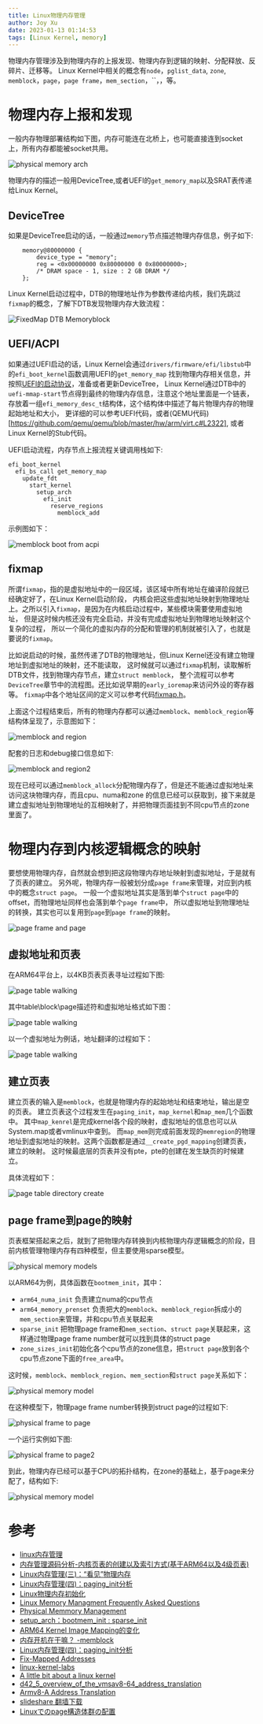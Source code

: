 ```yaml
---
title: Linux物理内存管理
author: Joy Xu
date: 2023-01-13 01:14:53
tags: [Linux Kernel, memory]
---
```


物理内存管理涉及到物理内存的上报发现、物理内存到逻辑的映射、分配释放、反碎片、迁移等。
Linux Kernel中相关的概念有`node`，`pglist_data`, `zone`, `memblock`，`page`，`page frame`，`mem_section`，``，，等。

# 物理内存上报和发现

一般内存物理部署结构如下图，内存可能连在北桥上，也可能直接连到socket上，所有内存都能被socket共用。

![physical memory arch](/images/memory_physical_arch.png)

物理内存的描述一般用DeviceTree,或者UEFI的`get_memory_map`以及SRAT表传递给Linux Kernel。

## DeviceTree

如果是DeviceTree启动的话，一般通过`memory`节点描述物理内存信息，例子如下:

		memory@80000000 {
			device_type = "memory";
			reg = <0x00000000 0x80000000 0 0x80000000>;
			/* DRAM space - 1, size : 2 GB DRAM */
		};


Linux Kernel启动过程中，DTB的物理地址作为参数传递给内核，我们先跳过`fixmap`的概念，了解下DTB发现物理内存大致流程：

![FixedMap DTB Memoryblock](/images/fixedmap_dtb.png)

## UEFI/ACPI

如果通过UEFI启动的话，Linux Kernel会通过`drivers/firmware/efi/libstub`中的`efi_boot_kernel`函数调用UEFI的`get_memory_map`
找到物理内存相关信息，并按照[UEFI的启动协议](https://kernel.org/doc/html/latest/arm64/booting.html)，准备或者更新DeviceTree，
Linux Kernel通过DTB中的`uefi-mmap-start`节点得到最终的物理内存信息，注意这个地址里面是一个链表，
存放着一组`efi_memory_desc_t`结构体，这个结构体中描述了每片物理内存的物理起始地址和大小，
更详细的可以参考UEFI代码，或者(QEMU代码)[https://github.com/qemu/qemu/blob/master/hw/arm/virt.c#L2322], 或者Linux Kernel的Stub代码。

UEFI启动流程，内存节点上报流程关键调用栈如下:

	efi_boot_kernel
	  efi_bs_call get_memory_map
	    update_fdt
	      start_kernel
	        setup_arch
	          efi_init
	            reserve_regions
	              memblock_add

示例图如下：

![memblock boot from acpi](/images/memory_block_acpi_boot.png)

## fixmap

所谓`fixmap`，指的是虚拟地址中的一段区域，该区域中所有地址在编译阶段就已经确定好了，在Linux Kernel启动阶段，
内核会把这些虚拟地址映射到物理地址上。之所以引入`fixmap`，是因为在内核启动过程中，某些模块需要使用虚拟地址，
但是这时候内核还没有完全启动，并没有完成虚拟地址到物理地址映射这个复杂的过程，
所以一个简化的虚拟内存的分配和管理的机制就被引入了，也就是要说的`fixmap`。

比如说启动的时候，虽然传递了DTB的物理地址，但Linux Kernel还没有建立物理地址到虚拟地址的映射，还不能读取，
这时候就可以通过`fixmap`机制，读取解析DTB文件，找到物理内存节点，建立`struct memblock`，
整个流程可以参考`DeviceTree`章节中的流程图。还比如说早期的`early_ioremap`来访问外设的寄存器等。
`fixmap`中各个地址区间的定义可以参考代码[fixmap.h](https://elixir.bootlin.com/linux/v6.1/source/arch/arm64/include/asm/fixmap.h#L103)。

上面这个过程结束后，所有的物理内存都可以通过`memblock`、`memblock_region`等结构体呈现了，示意图如下：

![memblock and region](/images/memory_block.png)

配套的日志和debug接口信息如下:

![memblock and region2](/images/memory_block_dmesg_debug.png)

现在已经可以通过`memblock_allock`分配物理内存了，但是还不能通过虚拟地址来访问这块物理内存，而且cpu、numa和zone
的信息已经可以获取到，接下来就是建立虚拟地址到物理地址的互相映射了，并把物理页面挂到不同cpu节点的zone里面了。

# 物理内存到内核逻辑概念的映射

要想使用物理内存，自然就会想到把这段物理内存地址映射到虚拟地址，于是就有了页表的建立。
另外呢，物理内存一般被划分成`page frame`来管理，对应到内核中的概念`struct page`。
一般一个虚拟地址其实是落到单个`struct page`中的offset，而物理地址同样也会落到单个`page frame`中，
所以虚拟地址到物理地址的转换，其实也可以复用到`page`到`page frame`的映射。

![page frame and page](/images/memory_pfn_page.png)

## 虚拟地址和页表

在ARM64平台上，以4KB页表页表寻址过程如下图:

![page table walking](/images/memory_pagetable_walking.png)

其中table\block\page描述符和虚拟地址格式如下图：

![page table walking](/images/memory_page_descriptions.png)

以一个虚拟地址为例话，地址翻译的过程如下：

![page table walking](/images/memory_pagetable_walking2.png)

## 建立页表

建立页表的输入是`memblock`，也就是物理内存的起始地址和结束地址，输出是空的页表。
建立页表这个过程发生在`paging_init`，`map_kernel`和`map_mem`几个函数中。
其中`map_kenrel`是完成kernel各个段的映射，虚拟地址的信息也可以从System.map或者vmlinux中查到。
而`map_mem`则完成前面发现的`memregion`的物理地址到虚拟地址的映射。这两个函数都是通过`__create_pgd_mapping`创建页表，建立的映射。
这时候最底层的页表并没有pte，pte的创建在发生缺页的时候建立。

具体流程如下：

![page table directory create](/images/memory_pagetable_create.png)

## page frame到page的映射

页表框架搭起来之后，就到了把物理内存转换到内核物理内存逻辑概念的阶段，目前内核管理物理内存有四种模型，但主要使用sparse模型。

![physical memory models](/images/memory_physical_models.png)

以ARM64为例，具体函数在`bootmem_init`，其中：
* `arm64_numa_init` 负责建立numa的cpu节点
* `arm64_memory_prenset` 负责把大的`memblock`、`memblock_region`拆成小的`mem_section`来管理，并和cpu节点关联起来
* `sparse_init` 把物理page frame和`mem_section`、`struct page`关联起来，这样通过物理page frame number就可以找到具体的struct page
* `zone_sizes_init`初始化各个cpu节点的zone信息，把`struct page`放到各个cpu节点zone下面的`free_area`中。

这时候，`memblock`、`memblock_region`、`mem_section`和`struct page`关系如下：

![physical memory model](/images/memory_physical_models3.png)

在这种模型下，物理page frame number转换到struct page的过程如下:

![physical frame to page](/images/memory_pfn2page.png)

一个运行实例如下图:

![physical frame to page2](/images/memory_pfn2page2.png)

到此，物理内存已经可以基于CPU的拓扑结构，在zone的基础上，基于page来分配了，结构如下:

![physical memory model](/images/memory_physical_models2.png)

# 参考

* [linux内存管理](https://blog.csdn.net/wwwlyj123321/article/details/128241134)
* [内存管理源码分析-内核页表的创建以及索引方式(基于ARM64以及4级页表)](https://blog.csdn.net/u011649400/article/details/105984564)
* [Linux内存管理(三)：“看见”物理内存](https://blog.csdn.net/yhb1047818384/article/details/108328097?spm=1001.2014.3001.5501)
* [Linux内存管理(四)：paging_init分析](https://blog.csdn.net/yhb1047818384/article/details/109169979?spm=1001.2014.3001.5501)
* [Linux物理内存初始化](https://www.cnblogs.com/LoyenWang/p/11440957.html)
* [Linux Memory Managment Frequently Asked Questions](https://landley.net/writing/memory-faq.txt)
* [Physical Memmory Management](https://slideshare.net/AdrianHuang/presentations)
* [setup_arch：bootmem_init : sparse_init](https://blog.csdn.net/jasonactions/article/details/122930298)
* [ARM64 Kernel Image Mapping的变化](http://www.wowotech.net/memory_management/436.html)
* [内存开机在干嘛？ -memblock](https://www.jianshu.com/p/20e8fec48419)
* [Linux内存管理(四)：paging_init分析](https://blog.csdn.net/yhb1047818384/article/details/109169979?spm=1001.2014.3001.5501)
* [Fix-Mapped Addresses](http://www.wowotech.net/memory_management/fixmap.html)
* [linux-kernel-labs](https://linux-kernel-labs.github.io/refs/heads/master/lectures/address-space.html)
* [A little bit about a linux kernel](https://github.com/0xAX/linux-insides)
* [d42_5_overview_of_the_vmsav8-64_address_translation](https://armv8-ref.codingbelief.com/en/chapter_d4/d42_5_overview_of_the_vmsav8-64_address_translation.html)
* [Armv8-A Address Translation](https://documentation-service.arm.com/static/5efa1d23dbdee951c1ccdec5)
* [slideshare 翻墙下载](https://ssslideshare.com/)
* [Linuxでのpage構造体群の配置](https://qiita.com/akachochin/items/121d2bf3aa1cfc9bb95a)

